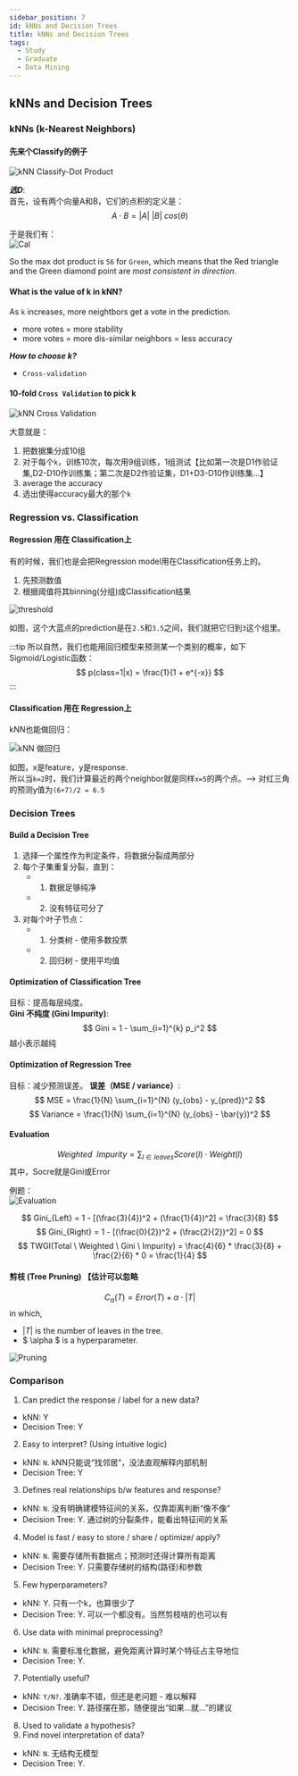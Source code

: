 ```yaml
---
sidebar_position: 7
id: kNNs and Decision Trees
title: kNNs and Decision Trees
tags:
  - Study
  - Graduate
  - Data Mining
---
```


## kNNs and Decision Trees

### kNNs (k-Nearest Neighbors)

#### 先来个Classify的例子

![kNN Classify-Dot Product](https://jcqn.oss-cn-beijing.aliyuncs.com/img_blog/514DM/514DM_16.png)

***选D***:  
首先，设有两个向量A和B，它们的点积的定义是：
$$
A \cdot B = |A| \ |B| \ cos(\theta)
$$

于是我们有：  
![Cal](https://jcqn.oss-cn-beijing.aliyuncs.com/img_blog/514DM/514DM_17.png)

So the max dot product is `56` for `Green`, which means that the Red triangle and the Green diamond point are *most consistent in direction*.


#### What is the value of k in kNN?

As `k` increases, more neightbors get a vote in the prediction.  
- more votes = more stability
- more votes = more dis-similar neighbors = less accuracy

***How to choose k?***
- `Cross-validation`

#### 10-fold `Cross Validation` to pick k

![kNN Cross Validation](https://jcqn.oss-cn-beijing.aliyuncs.com/img_blog/514DM/514DM_18.png)

大意就是：  
1. 把数据集分成10组
2. 对于每个`k`，训练10次，每次用9组训练，1组测试【比如第一次是D1作验证集,D2-D10作训练集；第二次是D2作验证集，D1+D3-D10作训练集...】
3. average the accuracy
4. 选出使得accuracy最大的那个`k`

### Regression vs. Classification

#### Regression 用在 Classification上

有的时候，我们也是会把Regression model用在Classification任务上的。  
1. 先预测数值
2. 根据阈值将其binning(分组)成Classification结果

![threshold](https://jcqn.oss-cn-beijing.aliyuncs.com/img_blog/514DM/514DM_19.png)

如图，这个大蓝点的prediction是在`2.5`和`3.5`之间，我们就把它归到`3`这个组里。

:::tip
所以自然，我们也能用回归模型来预测某一个类别的概率，如下Sigmoid/Logistic函数：
$$
p(class=1|x) = \frac{1}{1 + e^{-x}}  
$$
:::


#### Classification 用在 Regression上
kNN也能做回归：

![kNN 做回归](https://jcqn.oss-cn-beijing.aliyuncs.com/img_blog/514DM/514DM_20.png)

如图，x是feature，y是response.  
所以当`k=2`时，我们计算最近的两个neighbor就是同样`x=5`的两个点。--> 对红三角的预测y值为`(6+7)/2 = 6.5`


### Decision Trees

#### Build a Decision Tree
1. 选择一个属性作为判定条件，将数据分裂成两部分
2. 每个子集重复分裂，直到：
    - 1) 数据足够纯净
    - 2) 没有特征可分了
3. 对每个叶子节点：
   - 1) 分类树 - 使用多数投票
   - 2) 回归树 - 使用平均值


#### Optimization of Classification Tree
目标：提高每层纯度。  
**Gini 不纯度 (Gini Impurity)**:
$$
Gini = 1 - \sum_{i=1}^{k} p_i^2
$$
越小表示越纯

#### Optimization of Regression Tree
目标：减少预测误差。
**误差（MSE / variance）**:
$$
MSE = \frac{1}{N} \sum_{i=1}^{N} (y_{obs} - y_{pred})^2
$$
$$
Variance = \frac{1}{N} \sum_{i=1}^{N} (y_{obs} - \bar{y})^2
$$

#### Evaluation
$$
Weighted \ \ Impurity = \sum_{l \in leaves} Score(l) \cdot Weight(l)
$$
其中，Socre就是Gini或Error

例题：  
![Evaluation](https://jcqn.oss-cn-beijing.aliyuncs.com/img_blog/514DM/514DM_21.png)

$$
Gini_{Left} = 1 - [(\frac{3}{4})^2 + (\frac{1}{4})^2] = \frac{3}{8}
$$
$$
Gini_{Right} = 1 - [(\frac{0}{2})^2 + (\frac{2}{2})^2] = 0
$$
$$
TWGI(Total \ Weighted \ Gini \ Impurity) = \frac{4}{6} * \frac{3}{8} + \frac{2}{6} * 0 = \frac{1}{4}
$$

#### 剪枝 (Tree Pruning) 【估计可以忽略
$$
C_{\alpha}(T) = Error(T) + \alpha \cdot |T|
$$
in which,
- $|T|$ is the number of leaves in the tree.
- $ \alpha $ is a hyperparameter.

![Pruning](https://jcqn.oss-cn-beijing.aliyuncs.com/img_blog/514DM/514DM_22.png)

### Comparison

1. Can predict the response / label for a new data?
- kNN: Y
- Decision Tree: Y

2. Easy to interpret? (Using intuitive logic)
- kNN: `N`. kNN只能说“找邻居”，没法直观解释内部机制
- Decision Tree: Y

3. Defines real relationships b/w features and response?
- kNN: `N`. 没有明确建模特征间的关系，仅靠距离判断“像不像”
- Decision Tree: Y. 通过树的分裂条件，能看出特征间的关系

4. Model is fast / easy to store / share / optimize/ apply?
- kNN: `N`. 需要存储所有数据点；预测时还得计算所有距离
- Decision Tree: Y. 只需要存储树的结构(路径)和参数

5. Few hyperparameters?
- kNN: Y. 只有一个k，也算很少了
- Decision Tree: Y. 可以一个都没有。当然剪枝啥的也可以有

6. Use data with minimal preprocessing?
- kNN: `N`. 需要标准化数据，避免距离计算时某个特征占主导地位
- Decision Tree: Y.

7. Potentially useful?
- kNN: `Y/N?`. 准确率不错，但还是老问题 - 难以解释
- Decision Tree: Y. 路径摆在那，随便提出“如果...就...”的建议

8. Used to validate a hypothesis?
9. Find novel interpretation of data?
- kNN: `N`. 无结构无模型
- Decision Tree: Y.
